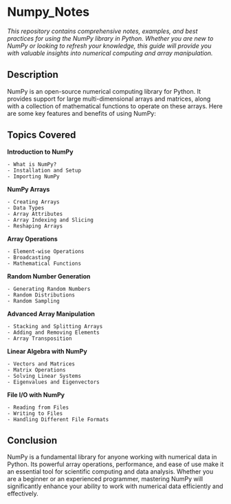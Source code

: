 # Numpy_Notes

*This repository contains comprehensive notes, examples, and best practices for using the NumPy library in Python. Whether you are new to NumPy or looking to refresh your knowledge, this guide will provide you with valuable insights into numerical computing and array manipulation.*

## Description

NumPy is an open-source numerical computing library for Python. It provides support for large multi-dimensional arrays and matrices, along with a collection of mathematical functions to operate on these arrays. Here are some key features and benefits of using NumPy:

## Topics Covered

**Introduction to NumPy**

    - What is NumPy?
    - Installation and Setup
    - Importing NumPy
**NumPy Arrays**

    - Creating Arrays
    - Data Types
    - Array Attributes
    - Array Indexing and Slicing
    - Reshaping Arrays
**Array Operations**

    - Element-wise Operations
    - Broadcasting
    - Mathematical Functions
**Random Number Generation**

    - Generating Random Numbers
    - Random Distributions
    - Random Sampling
**Advanced Array Manipulation**

    - Stacking and Splitting Arrays
    - Adding and Removing Elements
    - Array Transposition
**Linear Algebra with NumPy**

    - Vectors and Matrices
    - Matrix Operations
    - Solving Linear Systems
    - Eigenvalues and Eigenvectors
**File I/O with NumPy**

    - Reading from Files
    - Writing to Files
    - Handling Different File Formats

## Conclusion

NumPy is a fundamental library for anyone working with numerical data in Python. Its powerful array operations, performance, and ease of use make it an essential tool for scientific computing and data analysis. Whether you are a beginner or an experienced programmer, mastering NumPy will significantly enhance your ability to work with numerical data efficiently and effectively.





    
